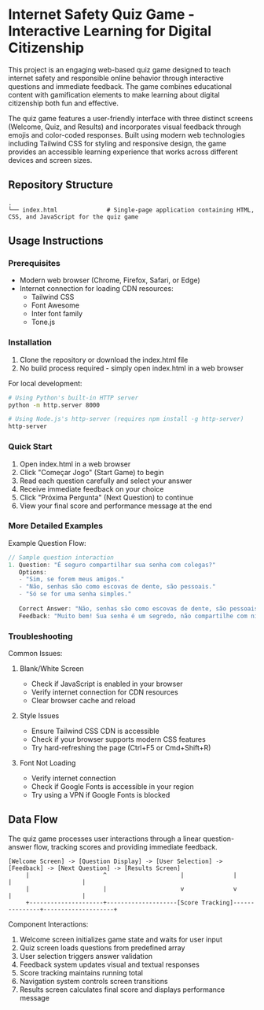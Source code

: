 # Internet Safety Quiz Game - Interactive Learning for Digital Citizenship

This project is an engaging web-based quiz game designed to teach internet safety and responsible online behavior through interactive questions and immediate feedback. The game combines educational content with gamification elements to make learning about digital citizenship both fun and effective.

The quiz game features a user-friendly interface with three distinct screens (Welcome, Quiz, and Results) and incorporates visual feedback through emojis and color-coded responses. Built using modern web technologies including Tailwind CSS for styling and responsive design, the game provides an accessible learning experience that works across different devices and screen sizes.

## Repository Structure
```
.
└── index.html              # Single-page application containing HTML, CSS, and JavaScript for the quiz game
```

## Usage Instructions
### Prerequisites
- Modern web browser (Chrome, Firefox, Safari, or Edge)
- Internet connection for loading CDN resources:
  - Tailwind CSS
  - Font Awesome
  - Inter font family
  - Tone.js

### Installation
1. Clone the repository or download the index.html file
2. No build process required - simply open index.html in a web browser

For local development:
```bash
# Using Python's built-in HTTP server
python -m http.server 8000

# Using Node.js's http-server (requires npm install -g http-server)
http-server
```

### Quick Start
1. Open index.html in a web browser
2. Click "Começar Jogo" (Start Game) to begin
3. Read each question carefully and select your answer
4. Receive immediate feedback on your choice
5. Click "Próxima Pergunta" (Next Question) to continue
6. View your final score and performance message at the end

### More Detailed Examples
Example Question Flow:
```javascript
// Sample question interaction
1. Question: "É seguro compartilhar sua senha com colegas?"
   Options: 
   - "Sim, se forem meus amigos."
   - "Não, senhas são como escovas de dente, são pessoais."
   - "Só se for uma senha simples."
   
   Correct Answer: "Não, senhas são como escovas de dente, são pessoais."
   Feedback: "Muito bem! Sua senha é um segredo, não compartilhe com ninguém."
```

### Troubleshooting
Common Issues:
1. Blank/White Screen
   - Check if JavaScript is enabled in your browser
   - Verify internet connection for CDN resources
   - Clear browser cache and reload

2. Style Issues
   - Ensure Tailwind CSS CDN is accessible
   - Check if your browser supports modern CSS features
   - Try hard-refreshing the page (Ctrl+F5 or Cmd+Shift+R)

3. Font Not Loading
   - Verify internet connection
   - Check if Google Fonts is accessible in your region
   - Try using a VPN if Google Fonts is blocked

## Data Flow
The quiz game processes user interactions through a linear question-answer flow, tracking scores and providing immediate feedback.

```ascii
[Welcome Screen] -> [Question Display] -> [User Selection] -> [Feedback] -> [Next Question] -> [Results Screen]
     |                     ^                     |              |              |                    |
     |                     |                     v              v              |                    |
     +---------------------+--------------------[Score Tracking]---------------+--------------------+
```

Component Interactions:
1. Welcome screen initializes game state and waits for user input
2. Quiz screen loads questions from predefined array
3. User selection triggers answer validation
4. Feedback system updates visual and textual responses
5. Score tracking maintains running total
6. Navigation system controls screen transitions
7. Results screen calculates final score and displays performance message